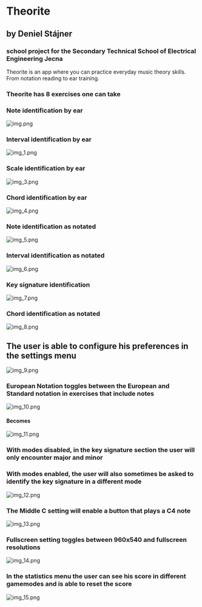 # Theorite
## by Deniel Stájner
### school project for the Secondary Technical School of Electrical Engineering Jecna

Theorite is an app where you can practice everyday music theory skills.
From notation reading to ear training.

### Theorite has 8 exercises one can take
### Note identification by ear

![img.png](doc/img.png)

### Interval identification by ear

![img_1.png](doc/img_1.png)

### Scale identification by ear

![img_3.png](doc/img_3.png)

### Chord identification by ear

![img_4.png](doc/img_4.png)

### Note identification as notated

![img_5.png](doc/img_5.png)

### Interval identification as notated

![img_6.png](doc/img_6.png)

### Key signature identification

![img_7.png](doc/img_7.png)

### Chord identification as notated

![img_8.png](doc/img_8.png)

## The user is able to configure his preferences in the settings menu

![img_9.png](doc/img_9.png)

### European Notation toggles between the European and Standard notation in exercises that include notes

![img_10.png](doc/img_10.png)

#### Becomes

![img_11.png](doc/img_11.png)

### With modes disabled, in the key signature section the user will only encounter major and minor
### With modes enabled, the user will also sometimes be asked to identify the key signature in a different mode

![img_12.png](doc/img_12.png)

### The Middle C setting will enable a button that plays a C4 note

![img_13.png](doc/img_13.png)

### Fullscreen setting toggles between 960x540 and fullscreen resolutions

![img_14.png](doc/img_14.png)

### In the statistics menu the user can see his score in different gamemodes and is able to reset the score

![img_15.png](doc/img_15.png)
